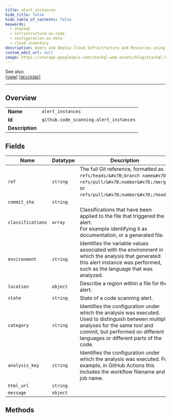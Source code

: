 ```yaml
---
title: alert_instances
hide_title: false
hide_table_of_contents: false
keywords:
  - stackql
  - infrastructure-as-code
  - configuration-as-data
  - cloud inventory
description: Query and Deploy Cloud Infrastructure and Resources using SQL
custom_edit_url: null
image: https://storage.googleapis.com/stackql-web-assets/blog/stackql-blog-post-featured-image.png
---
```

  
    
See also:   
[[` SHOW `]](/docs/language-spec/show) [[` DESCRIBE `]](/docs/language-spec/describe)  
* * * 
## Overview
<table><tbody>
<tr><td><b>Name</b></td><td><code>alert_instances</code></td></tr>
<tr><td><b>Id</b></td><td><code>github.code_scanning.alert_instances</code></td></tr>
<tr><td><b>Description</b></td><td></td></tr>
</tbody></table>

## Fields
| Name | Datatype | Description |
| ---- | -------- | ----------- |
| `ref` | `string` | The full Git reference, formatted as `refs/heads/&#x7B;branch name&#x7D;`,<br />`refs/pull/&#x7B;number&#x7D;/merge`, or `refs/pull/&#x7B;number&#x7D;/head`. |
| `commit_sha` | `string` |  |
| `classifications` | `array` | Classifications that have been applied to the file that triggered the alert.<br />For example identifying it as documentation, or a generated file. |
| `environment` | `string` | Identifies the variable values associated with the environment in which the analysis that generated this alert instance was performed, such as the language that was analyzed. |
| `location` | `object` | Describe a region within a file for the alert. |
| `state` | `string` | State of a code scanning alert. |
| `category` | `string` | Identifies the configuration under which the analysis was executed. Used to distinguish between multiple analyses for the same tool and commit, but performed on different languages or different parts of the code. |
| `analysis_key` | `string` | Identifies the configuration under which the analysis was executed. For example, in GitHub Actions this includes the workflow filename and job name. |
| `html_url` | `string` |  |
| `message` | `object` |  |
## Methods
